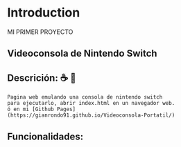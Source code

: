# Introduction
MI PRIMER PROYECTO
## Videoconsola de **Nintendo Switch** 


## Descrición: :coffee: :metal:
    Pagina web emulando una consola de nintendo switch
    para ejecutarlo, abrir index.html en un navegador web.
    ó en mi [Github Pages] 
    (https://gianrondo91.github.io/Videoconsola-Portatil/)

## Funcionalidades: 


